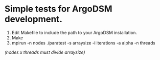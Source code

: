 # Simple tests for ArgoDSM development.
1. Edit Makefile to include the path to your ArgoDSM installation.
2. Make
3. mpirun -n nodes ./paratest -s arraysize -i iterations -a alpha -n threads

*(nodes x threads must divide arraysize)*
